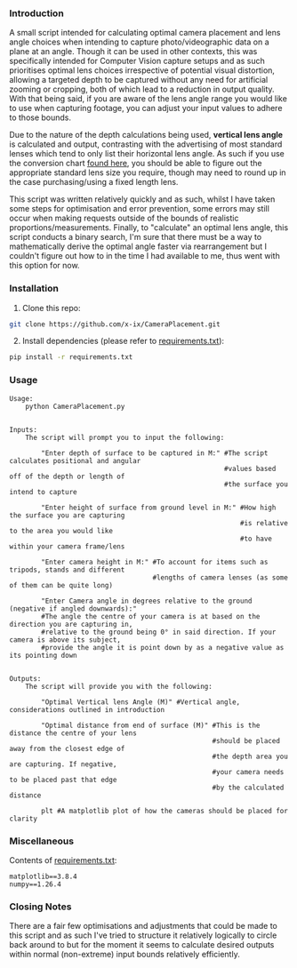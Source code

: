 ### Introduction

A small script intended for calculating optimal camera placement and lens angle choices when intending to capture photo/videographic data on a plane at an angle. Though it can be used in other contexts, this was specifically intended for Computer Vision capture setups and as such prioritises optimal lens choices irrespective of potential visual distortion, allowing a targeted depth to be captured without any need for artificial zooming or cropping, both of which lead to a reduction in output quality. With that being said, if you are aware of the lens angle range you would like to use when capturing footage, you can adjust your input values to adhere to those bounds.

Due to the nature of the depth calculations being used, **vertical lens angle** is calculated and output, contrasting with the advertising of most standard lenses which tend to only list their horizontal lens angle. As such if you use the conversion chart [found here](https://www.nikonians.org/reviews/fov-tables), you should be able to figure out the appropriate standard lens size you require, though may need to round up in the case purchasing/using a fixed length lens.

This script was written relatively quickly and as such, whilst I have taken some steps for optimisation and error prevention, some errors may still occur when making requests outside of the bounds of realistic proportions/measurements. Finally, to "calculate" an optimal lens angle, this script conducts a binary search, I'm sure that there must be a way to mathematically derive the optimal angle faster via rearrangement but I couldn't figure out how to in the time I had available to me, thus went with this option for now. 


### Installation

1. Clone this repo:
```bash
git clone https://github.com/x-ix/CameraPlacement.git
```
2. Install dependencies (please refer to [requirements.txt](requirements.txt)):
```bash
pip install -r requirements.txt
```

### Usage
```
Usage:
    python CameraPlacement.py


Inputs:
    The script will prompt you to input the following:
    
        "Enter depth of surface to be captured in M:" #The script calculates positional and angular
                                                      #values based off of the depth or length of
                                                      #the surface you intend to capture

        "Enter height of surface from ground level in M:" #How high the surface you are capturing
                                                          #is relative to the area you would like
                                                          #to have within your camera frame/lens

        "Enter camera height in M:" #To account for items such as tripods, stands and different
                                    #lengths of camera lenses (as some of them can be quite long)

        "Enter Camera angle in degrees relative to the ground (negative if angled downwards):"
        #The angle the centre of your camera is at based on the direction you are capturing in,
        #relative to the ground being 0° in said direction. If your camera is above its subject,
        #provide the angle it is point down by as a negative value as its pointing down


Outputs:
    The script will provide you with the following:

        "Optimal Vertical lens Angle (M)" #Vertical angle, considerations outlined in introduction

        "Optimal distance from end of surface (M)" #This is the distance the centre of your lens
                                                   #should be placed away from the closest edge of
                                                   #the depth area you are capturing. If negative,
                                                   #your camera needs to be placed past that edge
                                                   #by the calculated distance

        plt #A matplotlib plot of how the cameras should be placed for clarity
```


### Miscellaneous
Contents of [requirements.txt](requirements.txt):
```
matplotlib==3.8.4
numpy==1.26.4
```


### Closing Notes
There are a fair few optimisations and adjustments that could be made to this script and as such I've tried to structure it relatively logically to circle back around to but for the moment it seems to calculate desired outputs within normal (non-extreme) input bounds relatively efficiently.
